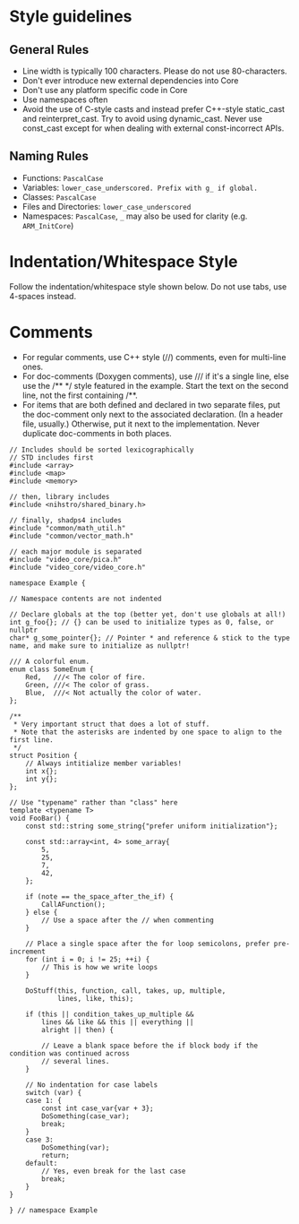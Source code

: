 # Style guidelines

## General Rules

* Line width is typically 100 characters. Please do not use 80-characters.
* Don't ever introduce new external dependencies into Core
* Don't use any platform specific code in Core
* Use namespaces often
* Avoid the use of C-style casts and instead prefer C++-style static_cast and reinterpret_cast. Try to avoid using dynamic_cast. Never use const_cast except for when dealing with external const-incorrect APIs.

## Naming Rules

* Functions: `PascalCase`
* Variables: `lower_case_underscored. Prefix with g_ if global.`
* Classes: `PascalCase`
* Files and Directories: `lower_case_underscored`
* Namespaces: `PascalCase`, `_` may also be used for clarity (e.g. `ARM_InitCore`)

# Indentation/Whitespace Style

Follow the indentation/whitespace style shown below. Do not use tabs, use 4-spaces instead.

# Comments

* For regular comments, use C++ style (//) comments, even for multi-line ones.
* For doc-comments (Doxygen comments), use /// if it's a single line, else use the /** */ style featured in the example. Start the text on the second line, not the first containing /**.
* For items that are both defined and declared in two separate files, put the doc-comment only next to the associated declaration. (In a header file, usually.) Otherwise, put it next to the implementation. Never duplicate doc-comments in both places.

```
// Includes should be sorted lexicographically
// STD includes first
#include <array>
#include <map>
#include <memory>

// then, library includes
#include <nihstro/shared_binary.h>

// finally, shadps4 includes
#include "common/math_util.h"
#include "common/vector_math.h"

// each major module is separated
#include "video_core/pica.h"
#include "video_core/video_core.h"

namespace Example {

// Namespace contents are not indented

// Declare globals at the top (better yet, don't use globals at all!)
int g_foo{}; // {} can be used to initialize types as 0, false, or nullptr
char* g_some_pointer{}; // Pointer * and reference & stick to the type name, and make sure to initialize as nullptr!

/// A colorful enum.
enum class SomeEnum {
    Red,   ///< The color of fire.
    Green, ///< The color of grass.
    Blue,  ///< Not actually the color of water.
};

/**
 * Very important struct that does a lot of stuff.
 * Note that the asterisks are indented by one space to align to the first line.
 */
struct Position {
    // Always intitialize member variables!
    int x{};
    int y{};
};

// Use "typename" rather than "class" here
template <typename T>
void FooBar() {
    const std::string some_string{"prefer uniform initialization"};

    const std::array<int, 4> some_array{
        5,
        25,
        7,
        42,
    };

    if (note == the_space_after_the_if) {
        CallAFunction();
    } else {
        // Use a space after the // when commenting
    }

    // Place a single space after the for loop semicolons, prefer pre-increment
    for (int i = 0; i != 25; ++i) {
        // This is how we write loops
    }

    DoStuff(this, function, call, takes, up, multiple,
            lines, like, this);

    if (this || condition_takes_up_multiple &&
        lines && like && this || everything ||
        alright || then) {

        // Leave a blank space before the if block body if the condition was continued across
        // several lines.
    }

    // No indentation for case labels
    switch (var) {
    case 1: {
        const int case_var{var + 3};
        DoSomething(case_var);
        break;
    }
    case 3:
        DoSomething(var);
        return;
    default:
        // Yes, even break for the last case
        break;
    }
}

} // namespace Example
```

